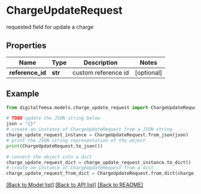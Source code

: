 # ChargeUpdateRequest

requested field for update a charge

## Properties

Name | Type | Description | Notes
------------ | ------------- | ------------- | -------------
**reference_id** | **str** | custom reference id | [optional] 

## Example

```python
from digitalfemsa.models.charge_update_request import ChargeUpdateRequest

# TODO update the JSON string below
json = "{}"
# create an instance of ChargeUpdateRequest from a JSON string
charge_update_request_instance = ChargeUpdateRequest.from_json(json)
# print the JSON string representation of the object
print(ChargeUpdateRequest.to_json())

# convert the object into a dict
charge_update_request_dict = charge_update_request_instance.to_dict()
# create an instance of ChargeUpdateRequest from a dict
charge_update_request_from_dict = ChargeUpdateRequest.from_dict(charge_update_request_dict)
```
[[Back to Model list]](../README.md#documentation-for-models) [[Back to API list]](../README.md#documentation-for-api-endpoints) [[Back to README]](../README.md)


